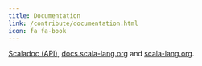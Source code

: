 ```yaml
---
title: Documentation
link: /contribute/documentation.html
icon: fa fa-book
---
```

[Scaladoc (API)](/contribute/scala-standard-library-api-documentation.html), [docs.scala-lang.org](https://docs.scala-lang.org/contribute.html) and [scala-lang.org](https://github.com/scala/scala-lang).
